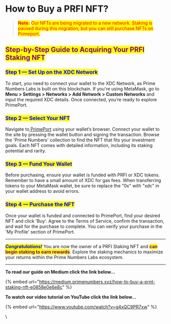 # How to Buy a PRFI NFT?



> <mark style="color:red;">**Note:**</mark> <mark style="color:red;"></mark><mark style="color:red;">Our NFTs are being migrated to a new network. Staking is paused during this migration, but you can still purchase NFTs on Primeport.</mark>

## <mark style="color:purple;">Step-by-Step Guide to Acquiring Your PRFI Staking NFT</mark>

### <mark style="color:blue;">Step 1 — Set Up on the XDC Network</mark>&#x20;

To start, you need to connect your wallet to the XDC Network, as Prime Numbers Labs is built on this blockchain. If you're using MetaMask, go to **Menu > Settings > Networks > Add Network > Custom Networks** and input the required XDC details. Once connected, you’re ready to explore PrimePort.

### <mark style="color:blue;">Step 2 — Select Your NFT</mark>&#x20;

Navigate to[ PrimePort](https://primeport.xyz) using your wallet’s browser. Connect your wallet to the site by pressing the wallet button and signing the transaction. Browse the 'Prime Numbers' collection to find the NFT that fits your investment goals. Each NFT comes with detailed information, including its staking potential and rarity.

### <mark style="color:blue;">Step 3 — Fund Your Wallet</mark>&#x20;

Before purchasing, ensure your wallet is funded with PRFI or XDC tokens. Remember to have a small amount of XDC for gas fees. When transferring tokens to your MetaMask wallet, be sure to replace the "0x" with "xdc" in your wallet address to avoid errors.

### <mark style="color:blue;">Step 4 — Purchase the NFT</mark>&#x20;

Once your wallet is funded and connected to PrimePort, find your desired NFT and click 'Buy'. Agree to the Terms of Service, confirm the transaction, and wait for the purchase to complete. You can verify your purchase in the 'My Profile' section of PrimePort.

***

_<mark style="color:blue;">**Congratulations!**</mark>_ You are now the owner of a PRFI Staking NFT and <mark style="color:purple;">**can begin staking to earn rewards**</mark>. Explore the staking mechanics to maximize your returns within the Prime Numbers Labs ecosystem.

***

**To read our guide on Medium click the link below...**

{% embed url="https://medium.primenumbers.xyz/how-to-buy-a-prnt-staking-nft-e0858e0e6e8c" %}

**To watch our video tutorial on YouTube click the link below...**

{% embed url="https://www.youtube.com/watch?v=g4xQC9PR7xw" %}

\
